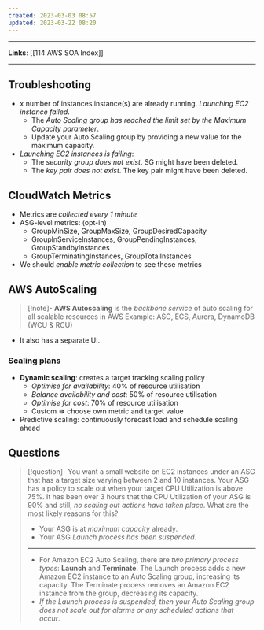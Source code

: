 ```yaml
---
created: 2023-03-03 08:57
updated: 2023-03-22 08:20
---
```

---
**Links**: [[114 AWS SOA Index]]

---
## Troubleshooting
- x number of instances instance(s) are already running. *Launching EC2 instance failed*.
	- The *Auto Scaling group has reached the limit set by the Maximum Capacity parameter*. 
	- Update your Auto Scaling group by providing a new value for the maximum capacity.
- *Launching EC2 instances is failing*:
	- The *security group does not exist*. SG might have been deleted.
	- The *key pair does not exist*. The key pair might have been deleted.

## CloudWatch Metrics
- Metrics are *collected every 1 minute*
- ASG-level metrics: (opt-in)
	- GroupMinSize, GroupMaxSize, GroupDesiredCapacity
	- GrouplnServicelnstances, GroupPendingInstances, GroupStandbyInstances
	- GroupTerminatingInstances, GroupTotalInstances
- We should *enable metric collection* to see these metrics

## AWS AutoScaling
> [!note]- **AWS Autoscaling** is the *backbone service* of auto scaling for all scalable resources in AWS
> Example: ASG, ECS, Aurora, DynamoDB (WCU & RCU)

- It also has a separate UI.

### Scaling plans
- **Dynamic scaling**: creates a target tracking scaling policy
	- *Optimise for availability*: 40% of resource utilisation
	- *Balance availability and cost*: 50% of resource utilisation
	- *Optimise for cost*: 70% of resource utilisation
	- Custom => choose own metric and target value
- Predictive scaling: continuously forecast load and schedule scaling ahead

## Questions
> [!question]- You want a small website on EC2 instances under an ASG that has a target size varying between 2 and 10 instances. Your ASG has a policy to scale out when your target CPU Utilization is above 75%. It has been over 3 hours that the CPU Utilization of your ASG is 90% and still, *no scaling out actions have taken place*. What are the most likely reasons for this?
> - Your ASG is at *maximum capacity* already.
> - Your ASG *Launch process has been suspended*. 
> ---
> - For Amazon EC2 Auto Scaling, there are *two primary process types*: **Launch** and **Terminate**. The Launch process adds a new Amazon EC2 instance to an Auto Scaling group, increasing its capacity. The Terminate process removes an Amazon EC2 instance from the group, decreasing its capacity.
> - *If the Launch process is suspended, then your Auto Scaling group does not scale out for alarms or any scheduled actions that occur*.

